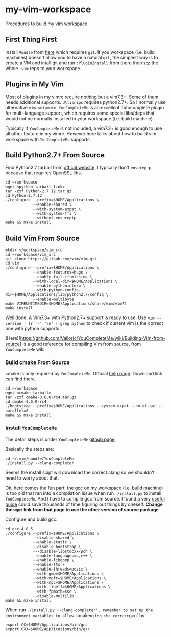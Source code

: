 # my-vim-workspace
Procedures to build my vim workspace

## First Thing First
 
Install `Vundle` from [here](https://github.com/VundleVim/Vundle.vim) which requires `git`. If you workspace (i.e. build machines) doesn't allow you to have a natural `git`, the simplest way is to create a VM and intall git and run `:PluginInstall` from there then `scp` the whole `.vim` repo to your workspace.

## Plugins in My Vim

Most of plugins in my vimrc require nothing but a vim7.3+. Some of them needs additional supports. `Ultisnips` requires python2.7+. So I normally use alternative `vim-snipmate`. `YouCompleteMe` is an excellent autocomplete plugin for multi-language support, which requires some special libs/deps that would not be normally installed in your workspace (i.e. build machine).

Typically if `YouCompleteMe` is not included, a vim7.3+ is good enough to use all other feature in my vimrc. However here talks about how to build vim workspace with `YouCompleteMe` supports.

## Build Python2.7+ From Source

Find Python2.7 tarball from [offical website](https://www.python.org/downloads/release/python-2712/). I typically don't `ensurepip` because that requires OpenSSL libs.

```
cd ~/workspace
wget <python tarball link>
tar -zxf Python-2.7.12.tar.gz
cd Python-2.7.12
./configure --prefix=$HOME/Applications \
            --enable-shared \
            --with-system-expat \
            --with-system-ffi \
            --without-ensurepip
make && make install
```

## Build Vim From Source

```
mkdir ~/workspace/vim_src
cd ~/workspace/vim_src
git clone https://github.com/vim/vim.git
cd vim
./configure --prefix=$HOME/Applications \
            --enable-features=huge \
            --enable-fail-if-missing \
            --with-local-dir=$HOME/Applications \
            --enable-pythoninterp \
            --with-python-config-dir=$HOME/Applications/lib/python2.7/config \
            --enable-multibyte
make VIMRUNTIMEDIR=$HOME/Applications/share/vim/vim74
make install
```

Well done. A Vim7.3+ with Python2.7+ support is ready to use. Use `vim --version | tr '-' '\n' | grep python` to check if current vim is the correct one with python supports.

(Here)[https://github.com/Valloric/YouCompleteMe/wiki/Building-Vim-from-source] is a good reference for compiling Vim from source, from `YouCompleteMe` wiki.
 
### Build cmake From Source

cmake is only required by `YouCompleteMe`. Official [help page](https://cmake.org/install/). Download link can find there.

```
cd ~/workspace
wget <cmake tarball>
tar -zxf cmake-3.6.0-rc4.tar.gz
cd cmake-3.6.0-rc4
./bootstrap --prefix=$HOME/Applications --system-expat --no-qt-gui --parallel=8
make && make install
```

### Install `YouCompleteMe`

The detail steps is under `YouCompleteMe` [github page](https://github.com/Valloric/YouCompleteMe).

Basically the steps are:

```
cd ~/.vim/bundle/YouCompleteMe
./install.py --clang-completer
```

Seems the install scipt will download the correct clang so we shouldn't need to worry about that.

Ok, here comes the fun part: the gcc on my workspace (i.e. build machine) is too old that ran into a compilation issue when run `./install.py` to install `YouCompleteMe`. And I have to compile gcc from source. I found a very [useful guide](http://stackoverflow.com/questions/9450394/how-to-install-gcc-piece-by-piece-with-gmp-mpfr-mpc-elf-without-shared-libra) could save thousands of time figuring out things by oneself. **Change the `wget` link from that page to use the other version of source package**

Configure and build gcc:

```
cd gcc-4.8.5
./configure --prefix=$HOME/Applications \
            --disable-shared \
            --enable-static \
            --disable-bootstrap \
            ---disable-libstdcxx-pch \
            --enable-languages=c,c++ \
            --enable-libgomp \
            --enable-lto \
            --enable-threads=posix \
            --with-gmp=$HOME/Applications \
            --with-mpfr=$HOME/Applications \
            --with-mpc=$HOME/Applications \
            --with-libelf=$HOME/Applications \
            --with-fpmath=sse \
            --disable-multilib
make && make install
```

When run `./install.py --clang-completer', remember to set up the environment variables to allow `cmake` using the correct `gcc` by

```
export CC=$HOME/Applications/bin/gcc
export CXX=$HOME/Applications/bin/g++
```
